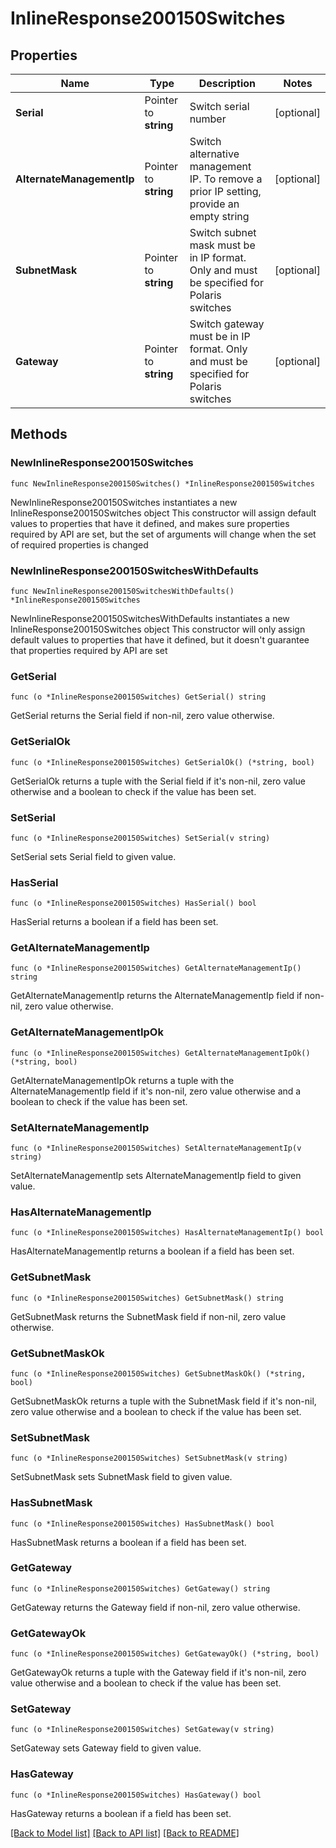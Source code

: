 # InlineResponse200150Switches

## Properties

Name | Type | Description | Notes
------------ | ------------- | ------------- | -------------
**Serial** | Pointer to **string** | Switch serial number | [optional] 
**AlternateManagementIp** | Pointer to **string** | Switch alternative management IP. To remove a prior IP setting, provide an empty string | [optional] 
**SubnetMask** | Pointer to **string** | Switch subnet mask must be in IP format. Only and must be specified for Polaris switches | [optional] 
**Gateway** | Pointer to **string** | Switch gateway must be in IP format. Only and must be specified for Polaris switches | [optional] 

## Methods

### NewInlineResponse200150Switches

`func NewInlineResponse200150Switches() *InlineResponse200150Switches`

NewInlineResponse200150Switches instantiates a new InlineResponse200150Switches object
This constructor will assign default values to properties that have it defined,
and makes sure properties required by API are set, but the set of arguments
will change when the set of required properties is changed

### NewInlineResponse200150SwitchesWithDefaults

`func NewInlineResponse200150SwitchesWithDefaults() *InlineResponse200150Switches`

NewInlineResponse200150SwitchesWithDefaults instantiates a new InlineResponse200150Switches object
This constructor will only assign default values to properties that have it defined,
but it doesn't guarantee that properties required by API are set

### GetSerial

`func (o *InlineResponse200150Switches) GetSerial() string`

GetSerial returns the Serial field if non-nil, zero value otherwise.

### GetSerialOk

`func (o *InlineResponse200150Switches) GetSerialOk() (*string, bool)`

GetSerialOk returns a tuple with the Serial field if it's non-nil, zero value otherwise
and a boolean to check if the value has been set.

### SetSerial

`func (o *InlineResponse200150Switches) SetSerial(v string)`

SetSerial sets Serial field to given value.

### HasSerial

`func (o *InlineResponse200150Switches) HasSerial() bool`

HasSerial returns a boolean if a field has been set.

### GetAlternateManagementIp

`func (o *InlineResponse200150Switches) GetAlternateManagementIp() string`

GetAlternateManagementIp returns the AlternateManagementIp field if non-nil, zero value otherwise.

### GetAlternateManagementIpOk

`func (o *InlineResponse200150Switches) GetAlternateManagementIpOk() (*string, bool)`

GetAlternateManagementIpOk returns a tuple with the AlternateManagementIp field if it's non-nil, zero value otherwise
and a boolean to check if the value has been set.

### SetAlternateManagementIp

`func (o *InlineResponse200150Switches) SetAlternateManagementIp(v string)`

SetAlternateManagementIp sets AlternateManagementIp field to given value.

### HasAlternateManagementIp

`func (o *InlineResponse200150Switches) HasAlternateManagementIp() bool`

HasAlternateManagementIp returns a boolean if a field has been set.

### GetSubnetMask

`func (o *InlineResponse200150Switches) GetSubnetMask() string`

GetSubnetMask returns the SubnetMask field if non-nil, zero value otherwise.

### GetSubnetMaskOk

`func (o *InlineResponse200150Switches) GetSubnetMaskOk() (*string, bool)`

GetSubnetMaskOk returns a tuple with the SubnetMask field if it's non-nil, zero value otherwise
and a boolean to check if the value has been set.

### SetSubnetMask

`func (o *InlineResponse200150Switches) SetSubnetMask(v string)`

SetSubnetMask sets SubnetMask field to given value.

### HasSubnetMask

`func (o *InlineResponse200150Switches) HasSubnetMask() bool`

HasSubnetMask returns a boolean if a field has been set.

### GetGateway

`func (o *InlineResponse200150Switches) GetGateway() string`

GetGateway returns the Gateway field if non-nil, zero value otherwise.

### GetGatewayOk

`func (o *InlineResponse200150Switches) GetGatewayOk() (*string, bool)`

GetGatewayOk returns a tuple with the Gateway field if it's non-nil, zero value otherwise
and a boolean to check if the value has been set.

### SetGateway

`func (o *InlineResponse200150Switches) SetGateway(v string)`

SetGateway sets Gateway field to given value.

### HasGateway

`func (o *InlineResponse200150Switches) HasGateway() bool`

HasGateway returns a boolean if a field has been set.


[[Back to Model list]](../README.md#documentation-for-models) [[Back to API list]](../README.md#documentation-for-api-endpoints) [[Back to README]](../README.md)


